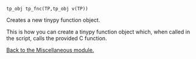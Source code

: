 `tp_obj tp_fnc(TP,tp_obj v(TP)) `


Creates a new tinypy function object.


This is how you can create a tinypy function object which, when called in
the script, calls the provided C function.


[Back to the Miscellaneous module.](Miscellaneous.md)